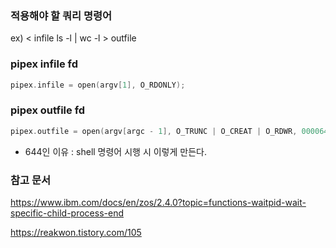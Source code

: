 ### 적용해야 할 쿼리 명령어
ex) < infile ls -l | wc -l > outfile

### pipex infile fd
```c
pipex.infile = open(argv[1], O_RDONLY);
```
### pipex outfile fd
```c
pipex.outfile = open(argv[argc - 1], O_TRUNC | O_CREAT | O_RDWR, 0000644);
```
* 644인 이유 : shell 명령어 시행 시 이렇게 만든다.

### 참고 문서
https://www.ibm.com/docs/en/zos/2.4.0?topic=functions-waitpid-wait-specific-child-process-end

https://reakwon.tistory.com/105
